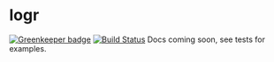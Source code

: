 # logr

[![Greenkeeper badge](https://badges.greenkeeper.io/firstandthird/logr.svg)](https://greenkeeper.io/)
[![Build Status](https://travis-ci.org/firstandthird/logr.svg?branch=master)](https://travis-ci.org/firstandthird/logr)
Docs coming soon, see tests for examples.
